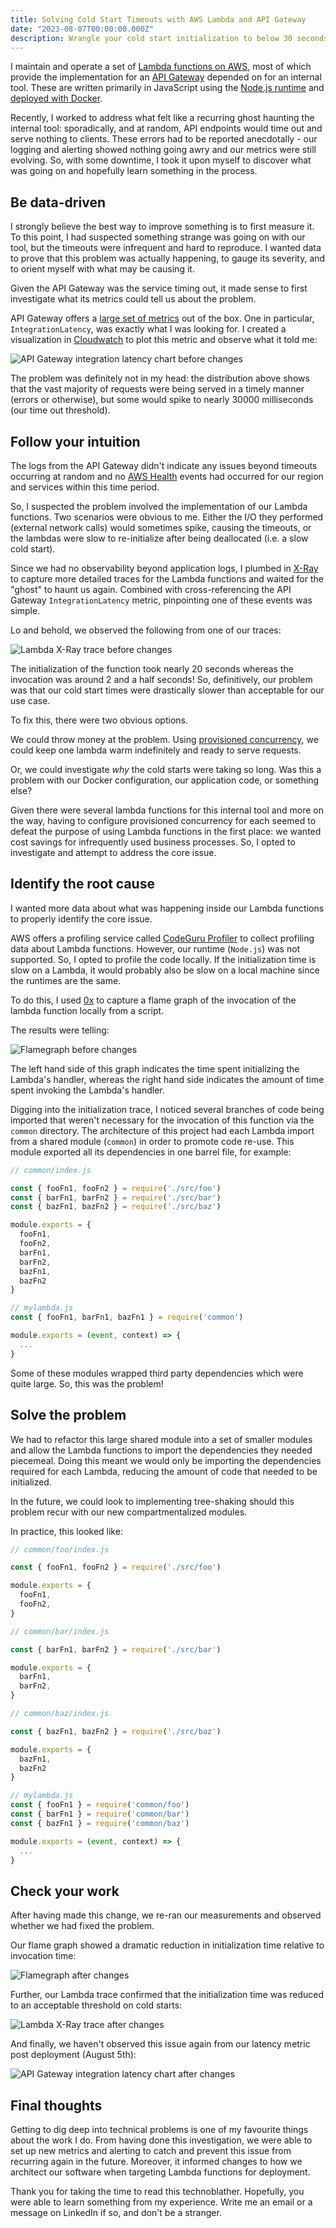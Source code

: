 ```yaml
---
title: Solving Cold Start Timeouts with AWS Lambda and API Gateway
date: "2023-08-07T00:00:00.000Z"
description: Wrangle your cold start initialization to below 30 seconds to facilitate cost-effective APIs with API Gateway and Lambda.
---
```


I maintain and operate a set of [Lambda functions on AWS](https://aws.amazon.com/lambda/), most of which provide the implementation for an [API Gateway](https://aws.amazon.com/api-gateway/) depended on for an internal tool.
These are written primarily in JavaScript using the [Node.js runtime](https://docs.aws.amazon.com/lambda/latest/dg/lambda-nodejs.html) and [deployed with Docker](https://docs.aws.amazon.com/lambda/latest/dg/nodejs-image.html).

Recently, I worked to address what felt like a recurring ghost haunting the internal tool: sporadically, and at random, API endpoints would time out and serve nothing to clients.
These errors had to be reported anecdotally - our logging and alerting showed nothing going awry and our metrics were still evolving.
So, with some downtime, I took it upon myself to discover what was going on and hopefully learn something in the process.

## Be data-driven

I strongly believe the best way to improve something is to first measure it.
To this point, I had suspected something strange was going on with our tool, but the timeouts were infrequent and hard to reproduce.
I wanted data to prove that this problem was actually happening, to gauge its severity, and to orient myself with what may be causing it.

Given the API Gateway was the service timing out, it made sense to first investigate what its metrics could tell us about the problem.

API Gateway offers a [large set of metrics](https://docs.aws.amazon.com/apigateway/latest/developerguide/api-gateway-metrics-and-dimensions.html) out of the box.
One in particular, `IntegrationLatency`, was exactly what I was looking for.
I created a visualization in [Cloudwatch](https://aws.amazon.com/cloudwatch/) to plot this metric and observe what it told me:

![API Gateway integration latency chart before changes](apigw-integration-latency-before.png)

The problem was definitely not in my head: the distribution above shows that the vast majority of requests were being served in a timely manner (errors or otherwise), but some would spike to nearly 30000 milliseconds (our time out threshold).

## Follow your intuition

The logs from the API Gateway didn't indicate any issues beyond timeouts occurring at random and no [AWS Health](https://health.aws.amazon.com/health/status) events had occurred for our region and services within this time period.

So, I suspected the problem involved the implementation of our Lambda functions.
Two scenarios were obvious to me.
Either the I/O they performed (external network calls) would sometimes spike, causing the timeouts, or the lambdas were slow to re-initialize after being deallocated (i.e. a slow cold start).

Since we had no observability beyond application logs, I plumbed in [X-Ray](https://aws.amazon.com/xray/) to capture more detailed traces for the Lambda functions and waited for the "ghost" to haunt us again.
Combined with cross-referencing the API Gateway `IntegrationLatency` metric, pinpointing one of these events was simple.

Lo and behold, we observed the following from one of our traces:

![Lambda X-Ray trace before changes](lambda-x-ray-trace-before.png)

The initialization of the function took nearly 20 seconds whereas the invocation was around 2 and a half seconds!
So, definitively, our problem was that our cold start times were drastically slower than acceptable for our use case.

To fix this, there were two obvious options.

We could throw money at the problem. Using [provisioned concurrency](https://docs.aws.amazon.com/lambda/latest/dg/provisioned-concurrency.html), we could keep one lambda warm indefinitely and ready to serve requests.

Or, we could investigate _why_ the cold starts were taking so long. Was this a problem with our Docker configuration, our application code, or something else?

Given there were several lambda functions for this internal tool and more on the way, having to configure provisioned concurrency for each seemed to defeat the purpose of using Lambda functions in the first place: we wanted cost savings for infrequently used business processes.
So, I opted to investigate and attempt to address the core issue.

## Identify the root cause

I wanted more data about what was happening inside our Lambda functions to properly identify the core issue.

AWS offers a profiling service called [CodeGuru Profiler](https://docs.aws.amazon.com/codeguru/latest/profiler-ug/what-is-codeguru-profiler.html) to collect profiling data about Lambda functions.
However, our runtime (`Node.js`) was not supported.
So, I opted to profile the code locally.
If the initialization time is slow on a Lambda, it would probably also be slow on a local machine since the runtimes are the same.

To do this, I used [0x](https://www.npmjs.com/package/0x) to capture a flame graph of the invocation of the lambda function locally from a script.

The results were telling:

![Flamegraph before changes](flamegraph-before.png)

The left hand side of this graph indicates the time spent initializing the Lambda's handler, whereas the right hand side indicates the amount of time spent invoking the Lambda's handler.

Digging into the initialization trace, I noticed several branches of code being imported that weren't necessary for the invocation of this function via the `common` directory.
The architecture of this project had each Lambda import from a shared module (`common`) in order to promote code re-use.
This module exported all its dependencies in one barrel file, for example:

```javascript
// common/index.js

const { fooFn1, fooFn2 } = require('./src/foo')
const { barFn1, barFn2 } = require('./src/bar')
const { bazFn1, bazFn2 } = require('./src/baz')

module.exports = {
  fooFn1,
  fooFn2,
  barFn1,
  barFn2,
  bazFn1,
  bazFn2
}

// mylambda.js
const { fooFn1, barFn1, bazFn1 } = require('common')

module.exports = (event, context) => {
  ...
}
```

Some of these modules wrapped third party dependencies which were quite large. So, this was the problem!

## Solve the problem

We had to refactor this large shared module into a set of smaller modules and allow the Lambda functions to import the dependencies they needed piecemeal.
Doing this meant we would only be importing the dependencies required for each Lambda, reducing the amount of code that needed to be initialized.

In the future, we could look to implementing tree-shaking should this problem recur with our new compartmentalized modules.

In practice, this looked like:

```javascript
// common/foo/index.js

const { fooFn1, fooFn2 } = require('./src/foo')

module.exports = {
  fooFn1,
  fooFn2,
}

// common/bar/index.js

const { barFn1, barFn2 } = require('./src/bar')

module.exports = {
  barFn1,
  barFn2,
}

// common/baz/index.js

const { bazFn1, bazFn2 } = require('./src/baz')

module.exports = {
  bazFn1,
  bazFn2
}

// mylambda.js
const { fooFn1 } = require('common/foo')
const { barFn1 } = require('common/bar')
const { bazFn1 } = require('common/baz')

module.exports = (event, context) => {
  ...
}
```

## Check your work

After having made this change, we re-ran our measurements and observed whether we had fixed the problem.

Our flame graph showed a dramatic reduction in initialization time relative to invocation time:

![Flamegraph after changes](flamegraph-after.png)

Further, our Lambda trace confirmed that the initialization time was reduced to an acceptable threshold on cold starts:

![Lambda X-Ray trace after changes](lambda-x-ray-trace-after.png)

And finally, we haven't observed this issue again from our latency metric post deployment (August 5th):

![API Gateway integration latency chart after changes](apigw-integration-latency-after.png)

## Final thoughts

Getting to dig deep into technical problems is one of my favourite things about the work I do.
From having done this investigation, we were able to set up new metrics and alerting to catch and prevent this issue from recurring again in the future.
Moreover, it informed changes to how we architect our software when targeting Lambda functions for deployment.

Thank you for taking the time to read this technoblather.
Hopefully, you were able to learn something from my experience.
Write me an email or a message on LinkedIn if so, and don't be a stranger.
